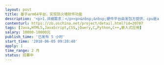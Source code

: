 ```yaml
---                
layout: post       
title: 基于arm64平台，实现防火墙软件功能           
description: '<p>1.详细需求：</p><p>&nbsp;&nbsp;硬件平台由发包方提供，cpu是arm64架构的，操作系统（debian 9），接包方只需完成防火墙系统的功能。</p><p>&nbsp;&nbsp;详细需求请参考附件。</p><p>2. 验收标准</p><p>&nbsp;&nbsp;1.完成以上的基本功能需求。</p><p>&nbsp;&nbsp;2.提交相关的源代码。</p><p>&nbsp;&nbsp;3.提交相关的开发文档。</p><p>&nbsp;&nbsp;4.确保在双方沟通好的工作时间内完成并提交工作成果。</p><p>3.团队要求</p><p>&nbsp;&nbsp;1.希望找一个有丰富经验的个人/团队承接这个项目。</p><p>&nbsp;&nbsp;2.希望这个团队最好能够在深圳/广州地区。</p>'     
contenturl: https://zb.oschina.net/project/detail.html?id=20707      
tags: [Java,HTML5,JavaScript,CSS,jQuery,C,Python,C++,嵌入式应用]            
salary: 10000-10000元          
publish_time: '已发布 5 小时'         
start_time: '2018-06-05 09:28:40'           
apply: 1                   
time_range: 2 月              
status: 招募中                  
---                 
```


